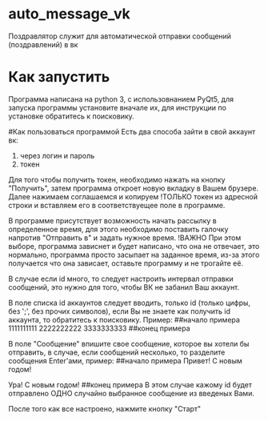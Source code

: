 # auto_message_vk
Поздравлятор служит для автоматической отправки сообщений (поздравлений) в вк

# Как запустить
Программа написана на python 3, с использовнанием PyQt5, для запуска программы установите вначале их, для инструкции по установке обратитесь к поисковику.

#Как пользоваться программой
Есть два способа зайти в свой аккаунт вк: 
1. через логин и пароль
2. токен

Для того чтобы получить токен, необходимо нажать на кнопку "Получить", затем программа откроет новую вкладку в Вашем брузере. Далее нажимаем соглашаемся и копируем !ТОЛЬКО токен из адресной строки и вставляем его в соответствуещее поле в программе.

В программе присутствует возможность начать рассылку в определенное время, для этого необходимо поставить галочку напротив "Отправить в" и задать нужное время.
!ВАЖНО При этом выборе, программа зависнет и будет написано, что она не отвечает, это нормально, программа просто засыпает на заданное время, из-за этого получается что она зависает, оставьте программу и не трогайте её.

В случае если id много, то следует настроить интервал отправки сообщений, это нужно для того, чтобы ВК не забанил Ваш аккаунт.

В поле списка id аккаунтов следует вводить, только id (только цифры, без ';', без прочих символов), если Вы не знаете как получить id аккаунта, то обратитесь к поисковику. Пример:
##начало примера
1111111111
2222222222
3333333333
##конец примера

В поле "Сообщение" впишите свое сообщение, которое вы хотели бы отправить, в случае, если сообщений несколько, то разделите сообщения Enter'ами, пример:
##начало примера
Привет! С новым годом!

Ура! С новым годом!
##конец примера
В этом случае кажому id будет отправлено ОДНО случайно выбранное сообщение из введеных Вами.

После того как все настроено, нажмите кнопку "Старт"
